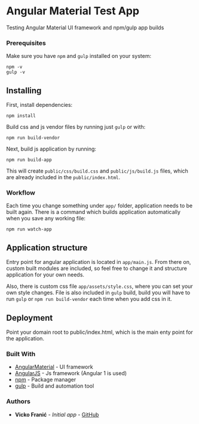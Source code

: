 # Angular Material Test App

Testing Angular Material UI framework and npm/gulp app builds

### Prerequisites

Make sure you have `npm` and `gulp` installed on your system:

```
npm -v
gulp -v
```

## Installing

First, install dependencies:

```
npm install
```

Build css and js vendor files by running just `gulp` or with:

```
npm run build-vendor
```

Next, build js application by running:

```
npm run build-app
```

This will create `public/css/build.css` and `public/js/build.js` files, which are already included in the `public/index.html`.

### Workflow

Each time you change something under `app/` folder, application needs to be built again. There is  a command which builds application automatically when you save any working file:

```
npm run watch-app
```


## Application structure

Entry point for angular application is located in `app/main.js`. From there on, custom built modules are included, so feel free to change it and structure application for your own needs.

Also, there is custom css file `app/assets/style.css`, where you can set your own style changes. File is also included in `gulp` build, build you will have to run `gulp` or `npm run build-vendor` each time when you add css in it.

## Deployment

Point your domain root to public/index.html, which is the main enty point for the application.

### Built With

* [AngularMaterial](https://material.angularjs.org/latest/) - UI framework
* [AngularJS](https://angularjs.org/) - Js framework (Angular 1 is used)
* [npm](https://www.npmjs.com/) - Package manager
* [gulp](http://gulpjs.com/) - Build and automation tool

### Authors

* **Vicko Franić** - *Initial app* - [GitHub](https://github.com/vickofranic)